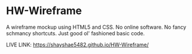 # HW-Wireframe
A wireframe mockup using HTML5 and CSS. No online software. No fancy schmancy shortcuts. Just good ol' fashioned basic code. 



LIVE LINK: https://shayshae5482.github.io/HW-Wireframe/
